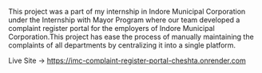 This project was a part of my internship in Indore Municipal Corporation under the Internship with Mayor Program where our team developed a complaint register portal for the employers of Indore Municipal Corporation.This project has ease the process of manually maintaining the complaints of all departments by centralizing it into a single platform.

Live Site -> https://imc-complaint-register-portal-cheshta.onrender.com
